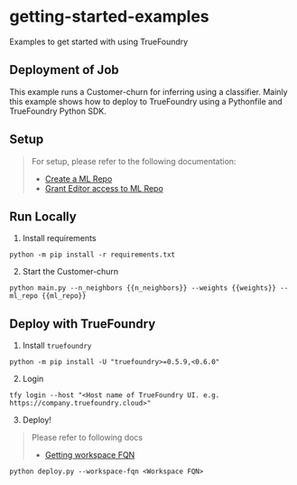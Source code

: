 # getting-started-examples
Examples to get started with using TrueFoundry

Deployment of Job
---
This example runs a Customer-churn for inferring using a classifier.
Mainly this example shows how to deploy to TrueFoundry using a Pythonfile and TrueFoundry Python SDK.

## Setup

> For setup, please refer to the following documentation:
> - [Create a ML Repo ](https://docs.truefoundry.com/docs/key-concepts#creating-an-ml-repo)
> - [Grant Editor access to ML Repo](https://docs.truefoundry.com/docs/key-concepts#grant-access-of-ml-repo-to-workspace)

## Run Locally

1. Install requirements

```shell
python -m pip install -r requirements.txt
```

2. Start the Customer-churn

```shell
python main.py --n_neighbors {{n_neighbors}} --weights {{weights}} --ml_repo {{ml_repo}}
```

## Deploy with TrueFoundry

1. Install `truefoundry`

```shell
python -m pip install -U "truefoundry>=0.5.9,<0.6.0"
```

2. Login

```shell
tfy login --host "<Host name of TrueFoundry UI. e.g. https://company.truefoundry.cloud>"
```

3. Deploy!

> Please refer to following docs
> - [Getting workspace FQN](https://docs.truefoundry.com/docs/key-concepts#getting-workspace-fqn)

```shell
python deploy.py --workspace-fqn <Workspace FQN>
```
